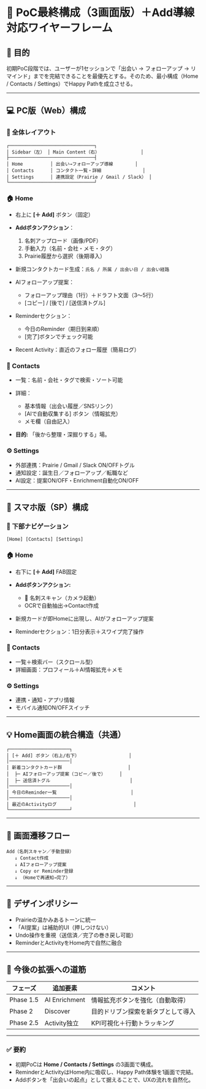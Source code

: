 # 🧭 PoC最終構成（3画面版）＋Add導線対応ワイヤーフレーム

## 🎯 目的

初期PoC段階では、ユーザーが1セッションで「出会い → フォローアップ → リマインド」までを完結できることを最優先とする。そのため、最小構成（Home / Contacts / Settings）でHappy Pathを成立させる。

---

## 💻 PC版（Web）構成

### 🧱 全体レイアウト

```
┌───────────────────────────────┐
│ Sidebar（左） │ Main Content（右）               │
├───────────────────────────────┤
│ Home          │ 出会い→フォローアップ導線        │
│ Contacts      │ コンタクト一覧・詳細               │
│ Settings      │ 連携設定（Prairie / Gmail / Slack） │
└───────────────────────────────┘
```

### 🏠 Home

* 右上に **[＋ Add]** ボタン（固定）
* **Addボタンアクション**：

  1. 名刺アップロード（画像/PDF）
  2. 手動入力（名前・会社・メモ・タグ）
  3. Prairie履歴から選択（後期導入）
* 新規コンタクトカード生成：`氏名 / 所属 / 出会い日 / 出会い経路`
* AIフォローアップ提案：

  * フォローアップ理由（1行）＋ドラフト文面（3〜5行）
  * [コピー] / [後で] / [送信済トグル]
* Reminderセクション：

  * 今日のReminder（期日到来順）
  * [完了]ボタンでチェック可能
* Recent Activity：直近のフォロー履歴（簡易ログ）

### 👤 Contacts

* 一覧：名前・会社・タグで検索・ソート可能
* 詳細：

  * 基本情報（出会い履歴／SNSリンク）
  * [AIで自動収集する] ボタン（情報拡充）
  * メモ欄（自由記入）
* **目的:** 「後から整理・深掘りする」場。

### ⚙️ Settings

* 外部連携：Prairie / Gmail / Slack ON/OFFトグル
* 通知設定：誕生日／フォローアップ／転職など
* AI設定：提案ON/OFF・Enrichment自動化ON/OFF

---

## 📱 スマホ版（SP）構成

### 📲 下部ナビゲーション

```
[Home] [Contacts] [Settings]
```

### 🏠 Home

* 右下に **[＋ Add]** FAB固定
* **Addボタンアクション:**

  * 📸 名刺スキャン（カメラ起動）
  * OCRで自動抽出→Contact作成
* 新規カードが即Homeに出現し、AIがフォローアップ提案
* Reminderセクション：1日分表示＋スワイプ完了操作

### 👤 Contacts

* 一覧＋検索バー（スクロール型）
* 詳細画面：プロフィール＋AI情報拡充＋メモ

### ⚙️ Settings

* 連携・通知・アプリ情報
* モバイル通知ON/OFFスイッチ

---

## 💡 Home画面の統合構造（共通）

```
┌──────────────────────┐
│ [＋ Add] ボタン（右上/右下）                  │
│──────────────────────│
│ 新着コンタクトカード群                        │
│  ├─ AIフォローアップ提案（コピー／後で）     │
│  ├─ 送信済トグル                             │
│──────────────────────│
│ 今日のReminder一覧                           │
│──────────────────────│
│ 最近のActivityログ                            │
└──────────────────────┘
```

---

## 🔄 画面遷移フロー

```
Add（名刺スキャン／手動登録）
   ↓ Contact作成
   ↓ AIフォローアップ提案
   ↓ Copy or Reminder登録
   ↓ （Homeで再通知→完了）
```

---

## 🎨 デザインポリシー

* Prairieの温かみあるトーンに統一
* 「AI提案」は補助的UI（押しつけない）
* Undo操作を重視（送信済／完了の巻き戻し可能）
* ReminderとActivityをHome内で自然に融合

---

## 🧭 今後の拡張への道筋

| フェーズ      | 追加要素          | コメント              |
| --------- | ------------- | ----------------- |
| Phase 1.5 | AI Enrichment | 情報拡充ボタンを強化（自動取得）  |
| Phase 2   | Discover      | 目的ドリブン探索を新タブとして導入 |
| Phase 2.5 | Activity独立    | KPI可視化＋行動トラッキング   |

---

### ✅ 要約

* 初期PoCは **Home / Contacts / Settings** の3画面で構成。
* ReminderとActivityはHome内に吸収し、Happy Path体験を1画面で完結。
* Addボタンを「出会いの起点」として据えることで、UXの流れを自然化。

